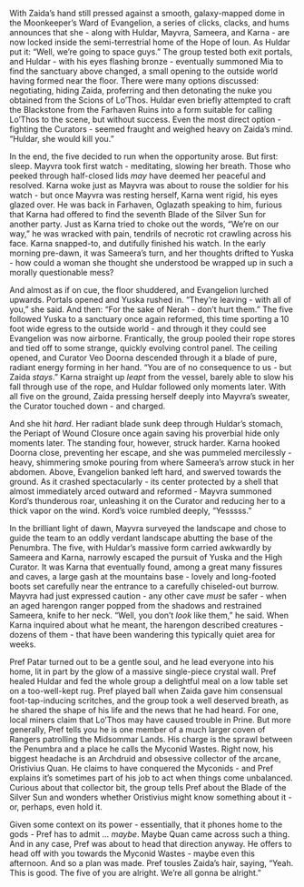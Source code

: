 With Zaida’s hand still pressed against a smooth, galaxy-mapped dome in the Moonkeeper’s Ward of Evangelion, a series of clicks, clacks, and hums announces that she - along with Huldar, Mayvra, Sameera, and Karna - are now locked inside the semi-terrestrial home of the Hope of Ioun. As Huldar put it: “Well, we’re going to space guys.” The group tested both exit portals, and Huldar - with his eyes flashing bronze - eventually summoned Mia to find the sanctuary above changed, a small opening to the outside world having formed near the floor. There were many options discussed: negotiating, hiding Zaida, proferring and then detonating the nuke you obtained from the Scions of Lo’Thos. Huldar even briefly attempted to craft the Blackstone from the Farhaven Ruins into a form suitable for calling Lo’Thos to the scene, but without success. Even the most direct option - fighting the Curators - seemed fraught and weighed heavy on Zaida’s mind. “Huldar, she would kill you.”

In the end, the five decided to run when the opportunity arose. But first: sleep. Mayvra took first watch - meditating, slowing her breath. Those who peeked through half-closed lids *may* have deemed her peaceful and resolved. Karna woke just as Mayvra was about to rouse the soldier for his watch - but once Mayvra was resting herself, Karna went rigid, his eyes glazed over. He was back in Farhaven, Oglazath speaking to him, furious that Karna had offered to find the seventh Blade of the Silver Sun for another party. Just as Karna tried to choke out the words, “We’re on our way,” he was wracked with pain, tendrils of necrotic rot crawling across his face. Karna snapped-to, and dutifully finished his watch. In the early morning pre-dawn, it was Sameera’s turn, and her thoughts drifted to Yuska - how could a woman she thought she understood be wrapped up in such a morally questionable mess?

And almost as if on cue, the floor shuddered, and Evangelion lurched upwards. Portals opened and Yuska rushed in. “They’re leaving - with all of you,” she said. And then: “For the sake of Nerah - don’t hurt them.” The five followed Yuska to a sanctuary once again reformed, this time sporting a 10 foot wide egress to the outside world - and through it they could see Evangelion was now airborne. Frantically, the group pooled their rope stores and tied off to some strange, quickly evolving control panel. The ceiling opened, and Curator Veo Doorna descended through it a blade of pure, radiant energy forming in her hand. “You are of no consequence to us - but Zaida *stays*.” Karna straight up *leapt* from the vessel, barely able to slow his fall through use of the rope, and Huldar followed only moments later. With all five on the ground, Zaida pressing herself deeply into Mayvra’s sweater, the Curator touched down - and charged.

And she hit *hard*. Her radiant blade sunk deep through Huldar’s stomach, the Periapt of Wound Closure once again saving his proverbial hide only moments later. The standing four, however, struck harder. Karna hooked Doorna close, preventing her escape, and she was pummeled mercilessly - heavy, shimmering smoke pouring from where Sameera’s arrow stuck in her abdomen. Above, Evangelion banked left hard, and swerved towards the ground. As it crashed spectacularly - its center protected by a shell that almost immediately arced outward and reformed - Mayvra summoned Kord’s thunderous roar, unleashing it on the Curator and reducing her to a thick vapor on the wind. Kord’s voice rumbled deeply, “Yesssss.”

In the brilliant light of dawn, Mayvra surveyed the landscape and chose to guide the team to an oddly verdant landscape abutting the base of the Penumbra. The five, with Huldar’s massive form carried awkwardly by Sameera and Karna, narrowly escaped the pursuit of Yuska and the High Curator. It was Karna that eventually found, among a great many fissures and caves, a large gash at the mountains base - lovely and long-footed boots set carefully near the entrance to a carefully chiseled-out burrow. Mayvra had just expressed caution - any other cave *must* be safer - when an aged harengon ranger popped from the shadows and restrained Sameera, knife to her neck. “Well, you don’t *look* like them,” he said. When Karna inquired about what he meant, the harengon described creatures - dozens of them - that have been wandering this typically quiet area for weeks.

Pref Patar turned out to be a gentle soul, and he lead everyone into his home, lit in part by the glow of a massive single-piece crystal wall. Pref healed Huldar and fed the whole group a delightful meal on a low table set on a too-well-kept rug. Pref played ball when Zaida gave him consensual foot-tap-inducing scritches, and the group took a well deserved breath, as he shared the shape of his life and the news that he had heard. For one, local miners claim that Lo’Thos may have caused trouble in Prine. But more generally, Pref tells you he is one member of a much larger coven of Rangers patrolling the Midsommar Lands. His charge is the sprawl between the Penumbra and a place he calls the Myconid Wastes. Right now, his biggest headache is an Archdruid and obsessive collector of the arcane, Oristivius Quan. He claims to have conquered the Myconids - and Pref explains it’s sometimes part of his job to act when things come unbalanced. Curious about that collector bit, the group tells Pref about the Blade of the Silver Sun and wonders whether Oristivius might know something about it - or, perhaps, even hold it.

Given some context on its power - essentially, that it phones home to the gods - Pref has to admit … *maybe*. Maybe Quan came across such a thing. And in any case, Pref was about to head that direction anyway. He offers to head off with you towards the Myconid Wastes - maybe even this afternoon. And so a plan was made. Pref tousles Zaida’s hair, saying, “Yeah. This is good. The five of you are alright. We’re all gonna be alright.”

